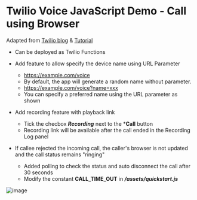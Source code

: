 # Twilio Voice JavaScript Demo - Call using Browser

Adapted from [Twilio blog](https://www.twilio.com/blog/programmable-voice-javascript-quickstart-demo-node) & [Tutorial](https://www.twilio.com/docs/voice/sdks/javascript/get-started)
* Can be deployed as Twilio Functions

* Add feature to allow specify the device name using URL Parameter
  - https://example.com/voice
  - By default, the app will generate a random name without parameter. 
  - https://example.com/voice?name=xxx
  - You can specify a preferred name using the URL parameter as shown
    
* Add recording feature with playback link 
  - Tick the checbox ***Recording*** next to the ***Call** button
  - Recording link will be available after the call ended in the Recording Log panel

* If callee rejected the incoming call, the caller's browser is not updated and the call status remains "ringing"
  - Added polling to check the status and auto disconnect the call after 30 seconds
  - Modify the constant **CALL_TIME_OUT** in ***/assets/quickstart.js***

![image](https://user-images.githubusercontent.com/29279065/203714749-a43f63b1-16c5-44a0-9477-4489622b4b83.png)
